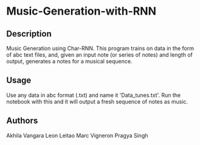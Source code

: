 # Music-Generation-with-RNN

## Description
Music Generation using Char-RNN. This program trains on data in the form of abc text files, and, given an input note (or series of notes) and length of output, generates a notes for a musical sequence.

## Usage
Use any data in abc format (.txt) and name it 'Data_tunes.txt'. Run the notebook with this and it will output a fresh sequence of notes as music.

## Authors
Akhila Vangara
Leon Leitao
Marc Vigneron
Pragya Singh
